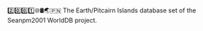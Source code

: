2️⃣️0️⃣️0️⃣️1️⃣️🌐️🛢️🌏️🇵🇳️ The Earth/Pitcairn Islands database set of the Seanpm2001 WorldDB project.
